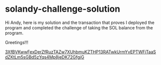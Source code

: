 # solandy-challenge-solution

Hi Andy, here is my solution and the transaction that proves I deployed the program and completed the challenge of taking the SOL balance from the program.

Greetings!!!

[3XfBVKwwFexDerZfRuzTAZw7XUhbmuKZTHP13RATwkUrmYvEPTWFiTaaSdZKtLm5sGBd5zYqs4Mp8jeDK72GfgjG](https://explorer.solana.com/tx/3XfBVKwwFexDerZfRuzTAZw7XUhbmuKZTHP13RATwkUrmYvEPTWFiTaaSdZKtLm5sGBd5zYqs4Mp8jeDK72GfgjG?cluster=devnet)

